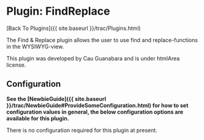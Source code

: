 # Plugin: FindReplace

[Back To Plugins]({{ site.baseurl }}/trac/Plugins.html)

The Find & Replace plugin allows the user to use find and replace-functions in the WYSIWYG-view.

This plugin was developed by Cau Guanabara and is under htmlArea license.

## Configuration

**See the [NewbieGuide]({{ site.baseurl }}/trac/NewbieGuide#ProvideSomeConfiguration.html) for how to set configuration values in general, the below configuration options are available for this plugin.**

There is no configuration required for this plugin at present.
